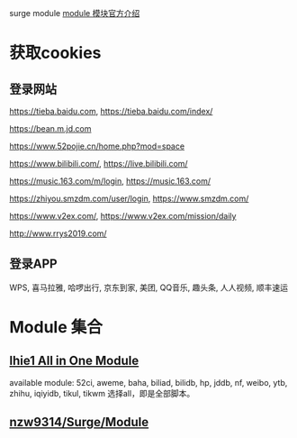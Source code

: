 surge module
[module 模块官方介绍](https://community.nssurge.com/d/225-module)
# 获取cookies
## 登录网站
https://tieba.baidu.com, https://tieba.baidu.com/index/

https://bean.m.jd.com

https://www.52pojie.cn/home.php?mod=space

https://www.bilibili.com/, https://live.bilibili.com/

https://music.163.com/m/login, https://music.163.com/

https://zhiyou.smzdm.com/user/login, https://www.smzdm.com/

https://www.v2ex.com/, https://www.v2ex.com/mission/daily

http://www.rrys2019.com/

## 登录APP
WPS, 喜马拉雅, 哈啰出行, 京东到家, 美团, QQ音乐, 趣头条, 人人视频, 顺丰速运

# Module 集合
## [lhie1 All in One Module](https://api.dler.io/render?path=templates/lhie1_mods.tpl&mod=)
available module: 52ci, aweme, baha, biliad, bilidb, hp, jddb, nf, weibo, ytb, zhihu, iqiyidb, tikul, tikwm
选择all，即是全部脚本。
## [nzw9314/Surge/Module](https://github.com/nzw9314/Surge/tree/master/Module)
